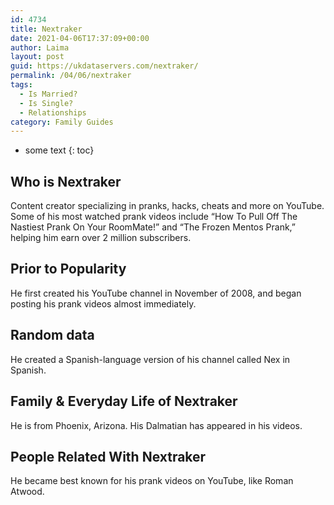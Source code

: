 ```yaml
---
id: 4734
title: Nextraker
date: 2021-04-06T17:37:09+00:00
author: Laima
layout: post
guid: https://ukdataservers.com/nextraker/
permalink: /04/06/nextraker
tags:
  - Is Married?
  - Is Single?
  - Relationships
category: Family Guides
---
```


* some text
{: toc}


## Who is Nextraker
                  
                  
                  
Content creator specializing in pranks, hacks, cheats and more on YouTube. Some of his most watched prank videos include &#8220;How To Pull Off The Nastiest Prank On Your RoomMate!&#8221; and &#8220;The Frozen Mentos Prank,&#8221; helping him earn over 2 million subscribers.
                  
              
            
              
            
                
                
                
## Prior to Popularity
                  
                  
                  
He first created his YouTube channel in November of 2008, and began posting his prank videos almost immediately.
                  
              
            
              
            
                
                
                
## Random data
                  
                  
                  
He created a Spanish-language version of his channel called Nex in Spanish.
                  
              
            
              
            
                
                
                
## Family & Everyday Life of Nextraker
                  
                  
                  
He is from Phoenix, Arizona. His Dalmatian has appeared in his videos.
                  
              
            
              
            
                
                
                
## People Related With Nextraker
                  
                  
                  
He became best known for his prank videos on YouTube, like Roman Atwood.
                  
              
            
              
            
                
              
            
              
              
            
            
              
            
          
          
          